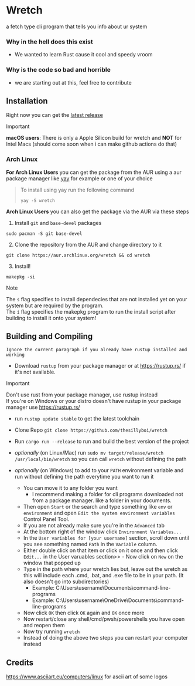 # Wretch
a fetch type cli program that tells you info about ur system

### Why in the hell does this exist
- We wanted to learn Rust cause it cool and speedy vroom

### Why is the code so bad and horrible
- we are starting out at this, feel free to contribute

## Installation
Right now you can get the [latest release](https://github.com/thesillyboi/wretch/releases/latest)<br />
> [!IMPORTANT]
> **macOS users**: There is only a Apple Silicon build for wretch and **NOT** for Intel Macs (should come soon when i can make github actions do that)

### Arch Linux
**For Arch Linux Users** you can get the package from the AUR using a aur package manager like [yay](https://github.com/Jguer/yay) for example or one of your choice<br />
> To install using yay run the following command
>```shell
>yay -S wretch
>```
**Arch Linux Users** you can also get the package via the AUR via these steps
1. Install `git` and `base-devel` packages
```shell
sudo pacman -S git base-devel
```
2. Clone the repository from the AUR and change directory to it
```shell
git clone https://aur.archlinux.org/wretch && cd wretch
```
3. Install!
```shell
makepkg -si
```
> [!NOTE]
> The `s` flag specifies to install dependecies that are not installed yet on your system but are required by the program.<br />
> The `i` flag specifies the makepkg program to run the install script after building to install it onto your system!

## Building and Compiling
    Ignore the current paragraph if you already have rustup installed and working
 - Download `rustup` from your package manager or at https://rustup.rs/ if it's not available.
> [!IMPORTANT]
   > Don't use rust from your package manager,
   > use rustup instead<br />
   > If you're on Windows or your distro doesn't have rustup in your package manager use https://rustup.rs/
 - run `rustup update stable` to get the latest toolchain

 - Clone Repo `git clone https://github.com/thesillyboi/wretch`
 - Run `cargo run --release` to run and build the best version of the project

 - *optionally* (on Linux/Mac) run `sudo mv target/release/wretch /usr/local/bin/wretch` so you can call `wretch` without defining the path

 - *optionally* (on Windows) to add to your `PATH` environment variable and run without defining the path everytime you want to run it
   - You can move it to any folder you want
     - I recommend making a folder for cli programs downloaded not from a package manager. like a folder in your documents.
   - Then open `Start` or the search and type something like `env` or `environment` and open `Edit the system environment variables` Control Panel Tool.
   - If you are not already make sure you're in the `Advanced` tab
   - At the bottom right of the window click `Environment Variables...`
   - In the `User variables for [your username]` section, scroll down until you see something named `Path` in the `Variable` column.
   - Either double click on that item or click on it once and then click `Edit...` in the User varuables section>>   - Now click on `New` on the window that popped up
   - Type in the path where your wretch lies but, leave out the wretch as this will include each .cmd, .bat, and .exe file to be in your path. (It also doesn't go into subdirectories)
     - Example: C:\Users\username\Documents\command-line-programs
     - Example: C:\Users\username\OneDrive\Documents\command-line-programs
   - Now click `OK` then click `OK` again and `OK` once more
   - Now restart/close any shell/cmd/pwsh/powershells you have open and reopen them
   - Now try running `wretch`
   - Instead of doing the above two steps you can restart your computer instead

## Credits
https://www.asciiart.eu/computers/linux for ascii art of some logos
